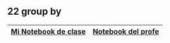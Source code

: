 ## 22 group by

|[Mi Notebook de clase](My_notebooks/22_group_by.ipynb)  |  [Notebook del profe](/Notebooks/21_groupby_pivot.ipynb) |
|---------| ----:|

### 